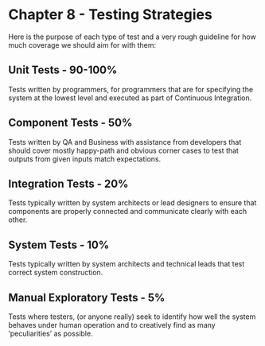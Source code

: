 # Chapter 8 - Testing Strategies

Here is the purpose of each type of test and a very rough guideline for how much coverage we should aim for with them:

## Unit Tests - 90-100%

Tests written by programmers, for programmers that are for specifying the system at the lowest level and executed as part of Continuous Integration.

## Component Tests - 50%

Tests written by QA and Business with assistance from developers that should cover mostly happy-path and obvious corner cases to test that outputs from given inputs match expectations.

## Integration Tests - 20%

Tests typically written by system architects or lead designers to ensure that components are properly connected and communicate clearly with each other.

## System Tests - 10%

Tests typically written by system architects and technical leads that test correct system construction.

## Manual Exploratory Tests - 5%

Tests where testers, (or anyone really) seek to identify how well the system behaves under human operation and to creatively find as many ‘peculiarities’ as possible.
